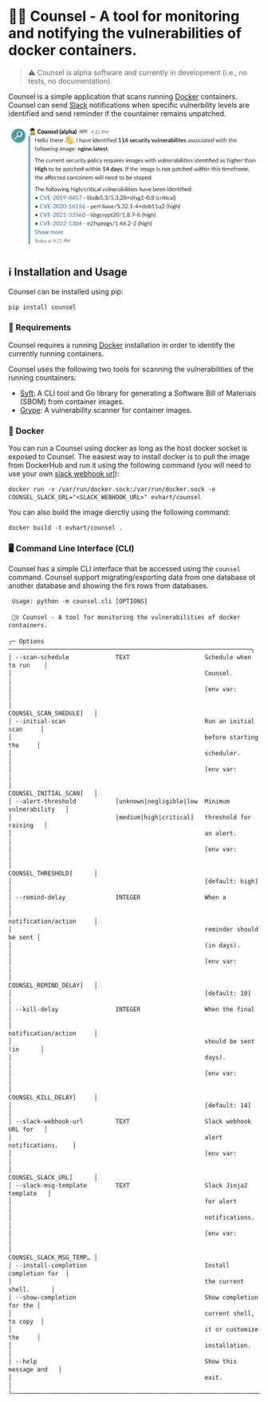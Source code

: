# 🕵️‍♀️ Counsel - A tool for monitoring and notifying the vulnerabilities of docker containers.

> ⚠️ Counsel is alpha software and currently in development (i.e., no tests, no documentation).

Counsel is a simple application that scans running [Docker](https://www.docker.com/) containers. Counsel can send [Slack](https://slack.com/intl/en-gb) notifications when specific vulnerbility levels are identified and send reminder if the countainer remains unpatched.

![Counsel Slack Notification](./assets/slack_notification.png)

## ℹ️ Installation and Usage
Counsel can be installed using pip:
```
pip install counsel
```

### 📒 Requirements
Counsel requires a running [Docker](https://www.docker.com/) installation in order to identify the currently running containers.

Counsel uses the following two tools for scanning the vulnerabilities of the running countainers:
- [Syft](https://github.com/anchore/syft): A CLI tool and Go library for generating a Software Bill of Materials (SBOM) from container images.
- [Grype](https://github.com/anchore/grype): A vulnerability scanner for container images.


### 🐳 Docker
You can run a Counsel using docker as long as the host docker socket is exposed to Counsel.
The easiest way to install docker is to pull the image from DockerHub and run it using the following command (you will need to use your own [slack webhook url](https://api.slack.com/messaging/webhooks)):
```
docker run -v /var/run/docker.sock:/var/run/docker.sock -e COUNSEL_SLACK_URL="<SLACK_WEBHOOK_URL>" evhart/counsel
```

You can also build the image dierctly using the following command:
```
docker build -t evhart/counsel .   
```

### 🖥️ Command Line Interface (CLI)
Counsel has a simple CLI interface that be accessed using the ```counsel``` command. Counsel support migrating/exporting data from one database ot another database and showing the firs rows from databases.

```
 Usage: python -m counsel.cli [OPTIONS]                                         
                                                                                
 🕵️‍♀️ Counsel - A tool for monitoring the vulnerabilities of docker containers.   
                                                                                
╭─ Options ────────────────────────────────────────────────────────────────────╮
│ --scan-schedule             TEXT                     Schedule when to run    │
│                                                      Counsel.                │
│                                                      [env var:               │
│                                                      COUNSEL_SCAN_SHEDULE]   │
│ --initial-scan                                       Run an initial scan     │
│                                                      before starting the     │
│                                                      scheduler.              │
│                                                      [env var:               │
│                                                      COUNSEL_INITIAL_SCAN]   │
│ --alert-threshold           [unknown|negligible|low  Minimum vulnerability   │
│                             |medium|high|critical]   threshold for raising   │
│                                                      an alert.               │
│                                                      [env var:               │
│                                                      COUNSEL_THRESHOLD]      │
│                                                      [default: high]         │
│ --remind-delay              INTEGER                  When a                  │
│                                                      notification/action     │
│                                                      reminder should be sent │
│                                                      (in days).              │
│                                                      [env var:               │
│                                                      COUNSEL_REMIND_DELAY]   │
│                                                      [default: 10]           │
│ --kill-delay                INTEGER                  When the final          │
│                                                      notification/action     │
│                                                      should be sent (in      │
│                                                      days).                  │
│                                                      [env var:               │
│                                                      COUNSEL_KILL_DELAY]     │
│                                                      [default: 14]           │
│ --slack-webhook-url         TEXT                     Slack webhook URL for   │
│                                                      alert notifications.    │
│                                                      [env var:               │
│                                                      COUNSEL_SLACK_URL]      │
│ --slack-msg-template        TEXT                     Slack Jinja2 template   │
│                                                      for alert               │
│                                                      notifications.          │
│                                                      [env var:               │
│                                                      COUNSEL_SLACK_MSG_TEMP… │
│ --install-completion                                 Install completion for  │
│                                                      the current shell.      │
│ --show-completion                                    Show completion for the │
│                                                      current shell, to copy  │
│                                                      it or customize the     │
│                                                      installation.           │
│ --help                                               Show this message and   │
│                                                      exit.                   │
╰──────────────────────────────────────────────────────────────────────────────╯
```
